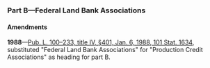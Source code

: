 ### Part B—Federal Land Bank Associations ###

#### Amendments ####

**1988**—[Pub. L. 100–233, title IV, §401, Jan. 6, 1988, 101 Stat. 1634](/statviewer.htm?volume=101&page=1634), substituted "Federal Land Bank Associations" for "Production Credit Associations" as heading for part B.